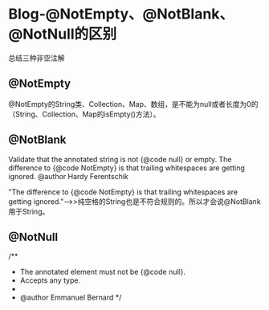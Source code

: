# Blog-@NotEmpty、@NotBlank、@NotNull的区别
总结三种非空注解

## @NotEmpty
@NotEmpty的String类、Collection、Map、数组，是不能为null或者长度为0的（String、Collection、Map的isEmpty()方法）。

## @NotBlank

Validate that the annotated string is not {@code null} or empty.
The difference to {@code NotEmpty} is that trailing whitespaces are getting ignored.
@author Hardy Ferentschik


"The difference to {@code NotEmpty} is that trailing whitespaces are getting ignored."-->>纯空格的String也是不符合规则的。所以才会说@NotBlank用于String。

## @NotNull
/**
* The annotated element must not be {@code null}.
* Accepts any type.
*
* @author Emmanuel Bernard
*/

